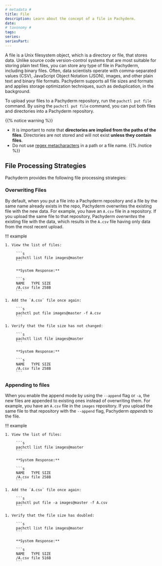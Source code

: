 ```yaml
---
# metadata # 
title: File
description: Learn about the concept of a file in Pachyderm. 
date: 
# taxonomy #
tags: 
series:
seriesPart:
--- 
```


A file is a Unix filesystem object, which is a directory or
file, that stores data. Unlike source code
version-control systems that are most suitable for storing plain text
files, you can store any type of file in Pachyderm, including
binary files. Often, data scientists operate with
comma-separated values (CSV), JavaScript Object Notation (JSON),
images, and other plain text and binary file
formats. Pachyderm supports all file sizes and formats and applies
storage optimization techniques, such as deduplication, in the
background.

To upload your files to a Pachyderm repository, run the
`pachctl put file` command. By using the `pachctl put file`
command, you can put both files and directories into a Pachyderm repository.

{{% notice warning %}}
- It is important to note that **directories are implied from the paths of the files**. Directories are not stored and will not exist **unless they contain files**. 
- Do not use [regex metacharacters](https://www.w3schools.com/python/gloss_python_regex_metacharacters.asp) in a path or a file name.
{{% /notice %}}

## File Processing Strategies

Pachyderm provides the following file processing strategies:

### **Overwriting Files**
By default, when you put a file into a Pachyderm repository and a
file by the same name already exists in the repo, Pachyderm overwrites
the existing file with the new data.
For example, you have an `A.csv` file in a repository. If you upload the
same file to that repository, Pachyderm *overwrites* the existing
file with the data, which results in the `A.csv` file having only data
from the most recent upload.

!!! example

    1. View the list of files:

         ```s
         pachctl list file images@master
         ```

         **System Response:**

         ```s
         NAME   TYPE SIZE
         /A.csv file 258B
         ```

    1. Add the `A.csv` file once again:

         ```s
         pachctl put file images@master -f A.csv
         ```

    1. Verify that the file size has not changed:

         ```s
         pachctl list file images@master
         ```

         **System Response:**

         ```s
         NAME   TYPE SIZE
         /A.csv file 258B
         ```

### **Appending to files**
When you enable the append mode by using the `--append`
flag or `-a`, the new files are appended to existing ones instead of overwriting them.
For example, you have an `A.csv` file in the `images` repository.
If you upload the same file to that repository with the
`--append` flag, Pachyderm *appends* to the file.

!!! example

    1. View the list of files:

         ```s
         pachctl list file images@master
         ```

         **System Response:**

         ```s
         NAME   TYPE SIZE
         /A.csv file 258B
         ```

    1. Add the `A.csv` file once again:

         ```s
         pachctl put file -a images@master -f A.csv
         ```

    1. Verify that the file size has doubled:

         ```s
         pachctl list file images@master
         ```

         **System Response:**

         ```s
         NAME   TYPE SIZE
         /A.csv file 516B
         ```
